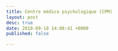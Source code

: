 ```yaml
---
title: Centre médico psychologique (CPM)
layout: post
desc: true
date: 2018-09-10 14:08:41 +0000
published: false

---
```

